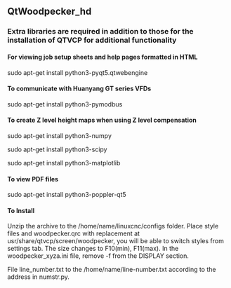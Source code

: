 ## QtWoodpecker_hd
### Extra libraries are required in addition to those for the installation of QTVCP for additional functionality

#### For viewing job setup sheets and help pages formatted in HTML
sudo apt-get install python3-pyqt5.qtwebengine

#### To communicate with Huanyang GT series VFDs
sudo apt-get install python3-pymodbus

#### To create Z level height maps when using Z level compensation
sudo apt-get install python3-numpy

sudo apt-get install python3-scipy

sudo apt-get install python3-matplotlib

#### To view PDF files
sudo apt-get install python3-poppler-qt5

#### To Install
Unzip the archive to the /home/name/linuxcnc/configs folder. Place style files and woodpecker.qrc with replacement at usr/share/qtvcp/screen/woodpecker, you will be able to switch styles from settings tab. The size changes to F10(min), F11(max). In the woodpecker_xyza.ini file, remove -f from the DISPLAY section. 

File line_number.txt to the /home/name/line-number.txt according to the address in numstr.py. 
